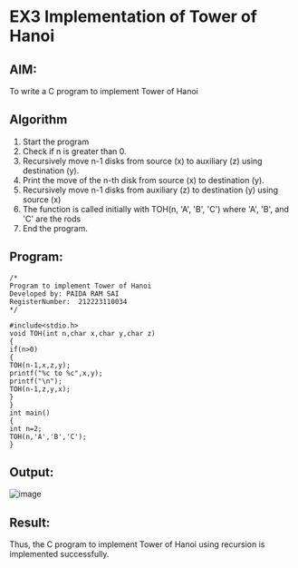 # EX3 Implementation of Tower of Hanoi

## AIM:
To write a C program to implement Tower of Hanoi

## Algorithm
1. Start the program
2. Check if n is greater than 0.
3. Recursively move n-1 disks from source (x) to auxiliary (z) using destination (y).
4. Print the move of the n-th disk from source (x) to destination (y).
5.  Recursively move n-1 disks from auxiliary (z) to destination (y) using source (x)
6.   The function is called initially with TOH(n, 'A', 'B', 'C') where 'A', 'B', and 'C' are the rods
7.   End the program.

## Program:
```
/*
Program to implement Tower of Hanoi
Developed by: PAIDA RAM SAI
RegisterNumber:  212223110034
*/

#include<stdio.h> 
void TOH(int n,char x,char y,char z) 
{ 
if(n>0) 
{ 
TOH(n-1,x,z,y); 
printf("%c to %c",x,y); 
printf("\n"); 
TOH(n-1,z,y,x); 
} 
} 
int main() 
{ 
int n=2; 
TOH(n,'A','B','C'); 
}

```

## Output:

![image](https://github.com/user-attachments/assets/bd342b8d-2fb3-4620-98fa-68ab404ab030)


## Result:
Thus, the C program to implement Tower of Hanoi using recursion is implemented successfully.
